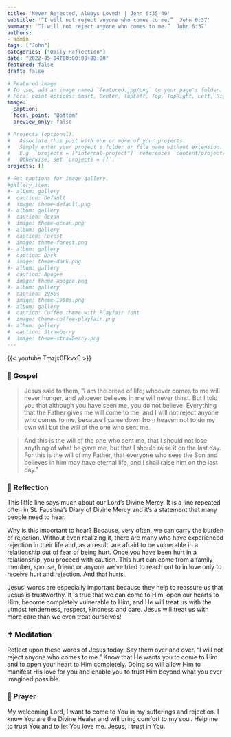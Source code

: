 ```yaml
---
title: 'Never Rejected, Always Loved! | John 6:35-40'
subtitle: '“I will not reject anyone who comes to me.”  John 6:37'
summary: '“I will not reject anyone who comes to me.”  John 6:37'
authors:
- admin
tags: ["John"]
categories: ["Daily Reflection"]
date: "2022-05-04T00:00:00+08:00"
featured: false
draft: false

# Featured image
# To use, add an image named `featured.jpg/png` to your page's folder.
# Focal point options: Smart, Center, TopLeft, Top, TopRight, Left, Right, BottomLeft, Bottom, BottomRight
image:
  caption:
  focal_point: "Bottom"
  preview_only: false

# Projects (optional).
#   Associate this post with one or more of your projects.
#   Simply enter your project's folder or file name without extension.
#   E.g. `projects = ["internal-project"]` references `content/project/deep-learning/index.md`.
#   Otherwise, set `projects = []`.
projects: []

# Set captions for image gallery.
#gallery_item:
#- album: gallery
#  caption: Default
#  image: theme-default.png
#- album: gallery
#  caption: Ocean
#  image: theme-ocean.png
#- album: gallery
#  caption: Forest
#  image: theme-forest.png
#- album: gallery
#  caption: Dark
#  image: theme-dark.png
#- album: gallery
#  caption: Apogee
#  image: theme-apogee.png
#- album: gallery
#  caption: 1950s
#  image: theme-1950s.png
#- album: gallery
#  caption: Coffee theme with Playfair font
#  image: theme-coffee-playfair.png
#- album: gallery
#  caption: Strawberry
#  image: theme-strawberry.png
---
```


{{< youtube Tmzjx0FkvxE >}}

### :love_letter: Gospel
> Jesus said to them, “I am the bread of life; whoever comes to me will never hunger, and whoever believes in me will never thirst. But I told you that although you have seen me, you do not believe. Everything that the Father gives me will come to me, and I will not reject anyone who comes to me, because I came down from heaven not to do my own will but the will of the one who sent me.

> And this is the will of the one who sent me, that I should not lose anything of what he gave me, but that I should raise it on the last day. For this is the will of my Father, that everyone who sees the Son and believes in him may have eternal life, and I shall raise him on the last day.”

### :speech_balloon: Reflection
This little line says much about our Lord’s Divine Mercy.  It is a line repeated often in St. Faustina’s Diary of Divine Mercy and it’s a statement that many people need to hear.

Why is this important to hear?  Because, very often, we can carry the burden of rejection.  Without even realizing it, there are many who have experienced rejection in their life and, as a result, are afraid to be vulnerable in a relationship out of fear of being hurt.  Once you have been hurt in a relationship, you proceed with caution.  This hurt can come from a family member, spouse, friend or anyone we’ve tried to reach out to in love only to receive hurt and rejection.  And that hurts.

Jesus’ words are especially important because they help to reassure us that Jesus is trustworthy.  It is true that we can come to Him, open our hearts to Him, become completely vulnerable to Him, and He will treat us with the utmost tenderness, respect, kindness and care.  Jesus will treat us with more care than we even treat ourselves!

### :latin_cross: Meditation
Reflect upon these words of Jesus today.  Say them over and over.  “I will not reject anyone who comes to me.”  Know that He wants you to come to Him and to open your heart to Him completely.  Doing so will allow Him to manifest His love for you and enable you to trust Him beyond what you ever imagined possible.

### :pray: Prayer
My welcoming Lord, I want to come to You in my sufferings and rejection.  I know You are the Divine Healer and will bring comfort to my soul.  Help me to trust You and to let You love me.  Jesus, I trust in You.
